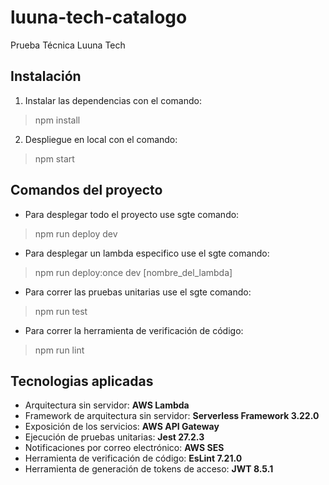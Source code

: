 # luuna-tech-catalogo

Prueba Técnica Luuna Tech

## Instalación
1. Instalar las dependencias con el comando:
> npm install

2. Despliegue en local con el comando:
> npm start

## Comandos del proyecto

- Para desplegar todo el proyecto use sgte comando:
> npm run deploy dev

- Para desplegar un lambda especifico use el sgte comando:
> npm run deploy:once dev [nombre_del_lambda]

- Para correr las pruebas unitarias use el sgte comando:
> npm run test

- Para correr la herramienta de verificación de código:
> npm run lint

## Tecnologias aplicadas
- Arquitectura sin servidor: __AWS Lambda__
- Framework de arquitectura sin servidor: __Serverless Framework 3.22.0__
- Exposición de los servicios: __AWS API Gateway__
- Ejecución de pruebas unitarias: __Jest 27.2.3__
- Notificaciones por correo electrónico: __AWS SES__
- Herramienta de verificación de código: __EsLint 7.21.0__
- Herramienta de generación de tokens de acceso: __JWT 8.5.1__
